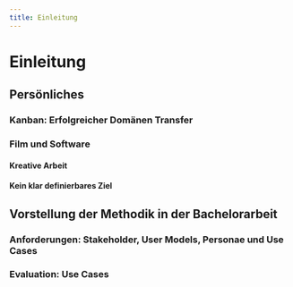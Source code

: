 ```yaml
---
title: Einleitung
---
```


# Einleitung

## Persönliches


### Kanban: Erfolgreicher Domänen Transfer

### Film und Software

#### Kreative Arbeit

#### Kein klar definierbares Ziel

## Vorstellung der Methodik in der Bachelorarbeit

### Anforderungen: Stakeholder, User Models, Personae und Use Cases

### Evaluation: Use Cases